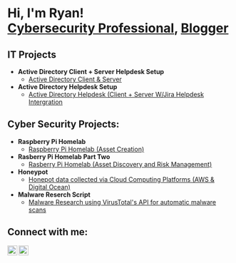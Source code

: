 <h1>Hi, I'm Ryan! <br/><a href="https://www.linkedin.com/in/ryan-smallcalder-126b55217/">Cybersecurity Professional</a>, <a href="https://itwoznotme.github.io/">Blogger</a></h1>


<h2> IT Projects </h2>

- <b> Active Directory Client + Server Helpdesk Setup </b>
  - [Active Directory Client & Server](https://itwoznotme.github.io/2023/09/03/HomeLab-ActiveDirectory.html)
- <b> Active Directory Helpdesk Setup </b>
  - [Active Directory Helpdesk (Client + Server W/Jira Helpdesk Intergration](https://itwoznotme.github.io/2024/02/01/Active-Directory-Jira.html)

<h2> Cyber Security Projects:</h2>

- <b>Raspberry Pi Homelab </b>
  - [Raspberry Pi Homelab (Asset Creation)](https://itwoznotme.github.io/2024/04/07/Home-Lab-Asset.html)
- <b>Rasberry Pi Homelab Part Two </b>
  - [Rasberry Pi Homelab (Asset Discovery and Risk Management)](https://itwoznotme.github.io/2024/04/08/Asset-Discovery-and-Risk-Management.html)
- <b> Honeypot </b>
  - [Honepot data collected via Cloud Computing Platforms (AWS & Digital Ocean)](https://itwoznotme.github.io/2023/09/03/HomeLab-ActiveDirectory.html)
- <b> Malware Reserch Script </b>
  - [Malware Research using VirusTotal's API for automatic malware scans](https://itwoznotme.github.io/2023/09/03/HomeLab-ActiveDirectory.html)

<h2> Connect with me:</h2>

[<img align="left" alt="JoshMadakor | Twitter" width="22px" src="https://cdn.jsdelivr.net/npm/simple-icons@v3/icons/twitter.svg" />][twitter]
[<img align="left" alt="JoshMadakor | LinkedIn" width="22px" src="https://cdn.jsdelivr.net/npm/simple-icons@v3/icons/linkedin.svg" />][linkedin]


[twitter]: https://twitter.com/ItWozNotMee
[linkedin]: https://www.linkedin.com/in/ryan-smallcalder-126b55217/

